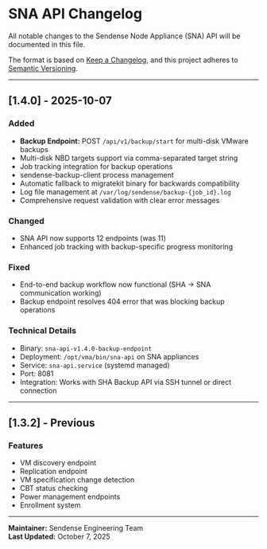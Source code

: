 # SNA API Changelog

All notable changes to the Sendense Node Appliance (SNA) API will be documented in this file.

The format is based on [Keep a Changelog](https://keepachangelog.com/en/1.0.0/),
and this project adheres to [Semantic Versioning](https://semver.org/spec/v2.0.0.html).

---

## [1.4.0] - 2025-10-07

### Added
- **Backup Endpoint:** POST `/api/v1/backup/start` for multi-disk VMware backups
- Multi-disk NBD targets support via comma-separated target string
- Job tracking integration for backup operations
- sendense-backup-client process management
- Automatic fallback to migratekit binary for backwards compatibility
- Log file management at `/var/log/sendense/backup-{job_id}.log`
- Comprehensive request validation with clear error messages

### Changed
- SNA API now supports 12 endpoints (was 11)
- Enhanced job tracking with backup-specific progress monitoring

### Fixed
- End-to-end backup workflow now functional (SHA → SNA communication working)
- Backup endpoint resolves 404 error that was blocking backup operations

### Technical Details
- Binary: `sna-api-v1.4.0-backup-endpoint`
- Deployment: `/opt/vma/bin/sna-api` on SNA appliances
- Service: `sna-api.service` (systemd managed)
- Port: 8081
- Integration: Works with SHA Backup API via SSH tunnel or direct connection

---

## [1.3.2] - Previous

### Features
- VM discovery endpoint
- Replication endpoint
- VM specification change detection
- CBT status checking
- Power management endpoints
- Enrollment system

---

**Maintainer:** Sendense Engineering Team  
**Last Updated:** October 7, 2025
